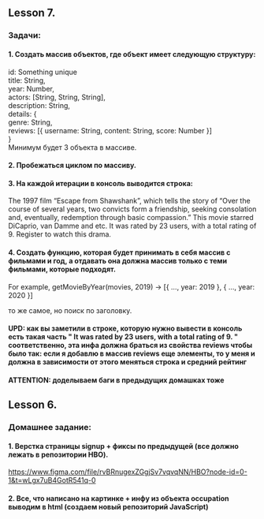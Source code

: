 ## Lesson 7. 
### Задачи:
#### 1. Создать массив объектов, где объект имеет следующую структуру: 
id: Something unique<br>
title: String,<br>
year: Number, <br>
actors: [String, String, String],<br>
description: String,<br>
details: {<br>
   genre: String,<br>
   reviews: [{ username: String, content: String, score: Number }]<br>
}<br>
Минимум будет 3 объекта в массиве.

#### 2. Пробежаться циклом по массиву. 
#### 3. На каждой итерации в консоль выводится строка:

The 1997 film “Escape from Shawshank”, which tells the story of “Over the course of several years, two convicts form a friendship, seeking consolation and, eventually,
redemption through basic compassion.” This movie starred DiCaprio, van Damme and etc. It was rated by 23 users, with a total rating of 9. Register to watch this drama.

#### 4. Создать функцию, которая будет принимать в себя массив с фильмами и год, а отдавать она должна массив только с теми фильмами, которые подходят.

  For example, getMovieByYear(movies, 2019) -> [{ …, year: 2019 }, { …, year: 2020 }]

  то же самое, но поиск по заголовку.
#### UPD: как вы заметили в строке, которую нужно вывести в консоль есть такая часть " It was rated by 23 users, with a total rating of 9. " соответственно, эта инфа должна браться из свойства reviews чтобы было так: если я добавлю в массив reviews еще элементы, то у меня и должна в зависимости от этого меняться строка и средний рейтинг

#### ATTENTION: доделываем баги в предыдущих домашках тоже


## Lesson 6. 
### Домашнее задание:
#### 1. Верстка страницы signup + фиксы по предыдущей (все должно лежать в репозитории HBO).
  https://www.figma.com/file/rvBRnugexZGgjSv7vqvqNN/HBO?node-id=0-1&t=wLgx7uB4GotR541q-0 
#### 2. Все, что написано на картинке + инфу из объекта occupation выводим в html (создаем новый репозиторий JavaScript)
